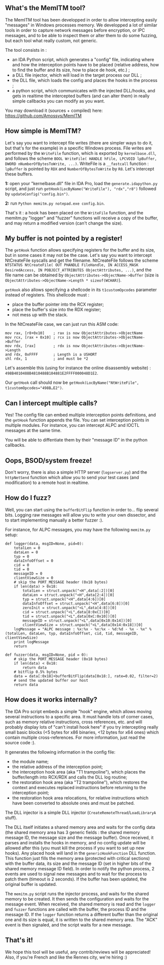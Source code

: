 ## What's the MemITM tool? ##

The MemITM tool has been developped in order to allow intercepting easily "messages" in Windows processes memory. We developped a lot of similar tools in order to capture network messages before encryption, or IPC messages, and to be able to inspect them or alter them to do some fuzzing, but each tool what really custom, not generic.

The tool consists in :
- an IDA Python script, which generates a "config" file, indicating where and how the interception points have to be placed (relative address, how to find the buffer and its size, how to place de hook, etc.) ;
- a DLL file injector, which will load in the target process our DLL ;
- the DLL file, which loads the config and places the hooks in the process ;
- a python script, which communicates with the injected DLL/hooks, and gets in realtime the intercepted buffers (and can alter them) in really simple callbacks you can modify as you want.

You may download it (sources + compiled) here: https://github.com/Amossys/MemITM

## How simple is MemITM? ##

Let's say you want to intercept file writes (there are simpler ways to do it, but that's for the example) in a specific Windows process. File writes are performed by the `WriteFile` function, which is exported by `kernelbase.dll`, and follows the scheme `BOOL WriteFile( HANDLE hFile, LPCVOID lpBuffer, DWORD nNumberOfBytesToWrite, ...)`. WriteFile is a `__fastcall` function : `lpBuffer` is pointed by `RDX` and `NumberOfBytesToWrite` by `R8`. Let's intercept these buffers.

**1:** open your "kernelbase.dll" file in IDA Pro, load the `generate.idapython.py` script, and just run `getHook(LocByName("WriteFile"), "rdx","r8")` followed by `updateConfig("config.bin")`. 

**2:** run `Python memitm.py notepad.exe config.bin`.

That's it : a hook has been placed on the `WriteFile` function, and the memitm.py "logger" and "fuzzer" functions will receive a copy of the buffer, and may return a modified version (can't change the size).

## My buffer is not pointed by a register! ##

The `getHook` function allows specifying registers for the buffer and its size, but in some cases it may not be the case. Let's say you want to intercept NtCreateFile syscalls and get the filename. NtCreateFile follows the scheme `NTSTATUS NtCreateFile( OUT PHANDLE FileHandle, IN ACCESS_MASK DesiredAccess, IN POBJECT_ATTRIBUTES ObjectAttributes, ...)`, and the file name can be obtained by `ObjectAttributes->ObjectName->Buffer` (size is `ObjectAttributes->ObjectName->Length * sizeof(WCHAR)`).

`getHook` also allows specifying a shellcode in its `t1customOpcodes` parameter instead of registers. This shellcode must :
- place the buffer pointer into the RCX register;
- place the buffer's size into the RDX register;
- not mess up with the stack.

In the NtCreateFile case, we can just run this ASM code:

    mov rax, [r8+0x10]    ; rax is now ObjectAttributes->ObjectName
    mov rcx, [rax + 0x10] ; rcx is now ObjectAttributes->ObjectName->Buffer
    mov rdx, [rax]        ; rdx is now ObjectAttributes->ObjectName->Length
    and rdx, 0xFFFF       ; Length is a USHORT 
    shl rdx, 1            ; and must be *2

Let's assemble this (using for instance the online disassembly website) : `498B4010488B4810488B104881E2FFFF000048D1E2`.

Our `getHook` call should now be `getHook(LocByName("NtWriteFile", t1customOpcodes="498B…E2")`.

## Can I intercept multiple calls? ##

Yes! The config file can embed multiple interception points definitions, and the `getHook` function appends the file. You can set interception points in multiple modules. For instance, you can intercept ALPC and IOCTL messages at the same time.

You will be able to diffentiate them by their "message ID" in the python callbacks.

## Oops, BSOD/system freeze! ##

Don't worry, there is also a simple HTTP server (`logserver.py`) and the `httpNetSend` function which allow you to send your test cases (and modification) to a remote host in realtime.

## How do I fuzz? ##

Well, you can start using the `bufferBitFlip` function in order to... flip several bits. Logging raw messages will allow you to write your own dissector, and to start implementing manually a better fuzzer :).

For instance, for ALPC messages, you may have the following `memitm.py` setup:

    def logger(data, msgID=None, pid=0):
        totalLen = 0
        dataLen = 0
        typ = 0
        dataInfoOffset = 0
        cid = 0
        tid = 0
        messageID = 0
        clientViewSize = 0
        # skip the PORT_MESSAGE header (0x18 bytes)
        if len(data) > 0x18:
            totalLen = struct.unpack("<H",data[:2])[0]
            dataLen = struct.unpack("<H",data[2:4])[0]
            typ = struct.unpack("<H",data[4:6])[0]
            dataInfoOffset = struct.unpack("<H",data[6:8])[0]
            zeroInit = struct.unpack("<L",data[4:8])[0]
            cid = struct.unpack("<L",data[8:0xC])[0]
            tid = struct.unpack("<L",data[0xC:0x10])[0]
            messageID = struct.unpack("<L",data[0x10:0x14])[0]
            clientViewSize = struct.unpack("<L",data[0x14:0x18])[0]
        logMessage = "ALPC message : %x:%x - %x:%x - %d:%d - %x - %x" % (totalLen, dataLen, typ, dataInfoOffset, cid, tid, messageID, clientViewSize)
        print logMessage
        return

    def fuzzer(data, msgID=None, pid = 0):
        # skip the PORT_MESSAGE header (0x18 bytes)
        if len(data) < 0x18:
            return data
        # bitflip 0.5% bytes
        data = data[:0x18]+bufferBitFlip(data[0x18:], rate=0.02, filter=2)
        # send the updated buffer our host
        return data

## How does it works internally? ##

The IDA Pro script embeds a simple "hook" engine, which allows moving several instructions to a specific area. It must handle lots of corner cases, such as memory relative instructions, cross references, etc. and will probably display lots of "can't install hook here" if you try intercepting really small basic blocks (<5 bytes for x86 binaries, <12 bytes for x64 ones) which contain multiple cross-references. For more information, just read the source code :).

It generates the following information in the config file:
- the module name;
- the relative address of the interception point;
- the interception hook area (aka "T1 trampoline"), which places the buffer/length into RCX/RDX and calls the DLL log routine;
- the restoration hook area (aka "T2 trampoline"), which restores the context and executes replaced instructions before returning to the interception point;
- the restoration hook area relocations, for relative instructions which have been converted to absolute ones and must be patched.

The DLL injector is a simple DLL injector (`CreateRemoteThread`/`LoadLibraryA` stuff).

The DLL itself initiates a shared memory area and waits for the config data (the shared memory area has 3 generic fields : the shared memory message ID, the message size and the message buffer). Once received, it parses and installs the hooks in memory, and no config update will be allowed after this (you must kill the process if you want to set up new hooks). Any placed hook will land in the `genericHookFunction` DLL function. This function just fills the memory area (protected with critical sections) with the buffer data, its size and the message ID (set in higher bits of the shared memory message ID field). In order to notify the python process, 2 events are used to signal new messages and to wait for the process to patch them (timeout is 2 seconds). If the buffer has been updated, the original buffer is updated.

The `memitm.py` script runs the injector process, and waits for the shared memory to be created. It then sends the configuration and waits for the message event. When received, the shared memory is read and the `logger` and `fuzzer` functions are called with the buffer, the process ID and the message ID. If the `logger` function returns a different buffer than the original one and its size is equal, it is written to the shared memory area. The "ACK" event is then signaled, and the script waits for a new message.

## That's it! ##

We hope this tool will be useful, any contrib/reviews will be appreciated! Also, if you're French and like the Rennes city, we're hiring :)
